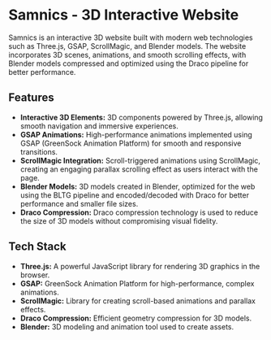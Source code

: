 # Samnics - 3D Interactive Website

Samnics is an interactive 3D website built with modern web technologies such as Three.js, GSAP, ScrollMagic, and Blender models. The website incorporates 3D scenes, animations, and smooth scrolling effects, with Blender models compressed and optimized using the Draco pipeline for better performance.

## Features

- **Interactive 3D Elements:** 3D components powered by Three.js, allowing smooth navigation and immersive experiences.
- **GSAP Animations:** High-performance animations implemented using GSAP (GreenSock Animation Platform) for smooth and responsive transitions.
- **ScrollMagic Integration:** Scroll-triggered animations using ScrollMagic, creating an engaging parallax scrolling effect as users interact with the page.
- **Blender Models:** 3D models created in Blender, optimized for the web using the BLTG pipeline and encoded/decoded with Draco for better performance and smaller file sizes.
- **Draco Compression:** Draco compression technology is used to reduce the size of 3D models without compromising visual fidelity.

## Tech Stack

- **Three.js:** A powerful JavaScript library for rendering 3D graphics in the browser.
- **GSAP:** GreenSock Animation Platform for high-performance, complex animations.
- **ScrollMagic:** Library for creating scroll-based animations and parallax effects.
- **Draco Compression:** Efficient geometry compression for 3D models.
- **Blender:** 3D modeling and animation tool used to create assets.

